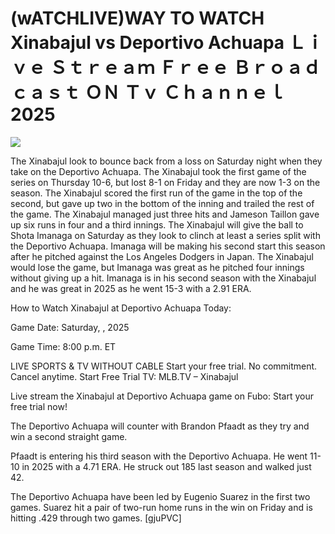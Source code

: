 # (wATCHLIVE)WAY TO WATCH Xinabajul vs Deportivo Achuapa Ｌｉｖｅ Ｓｔｒｅａｍ Ｆｒｅｅ Ｂｒｏａｄｃａｓｔ ＯＮ Ｔｖ Ｃｈａｎｎｅｌ  2025  
  
  
[![](https://i.imgur.com/qSNzIqt.png)](https://movie.rssnews.media/IhwspcQX.php)  
  
The Xinabajul look to bounce back from a loss on Saturday night when they take on the Deportivo Achuapa. The Xinabajul took the first game of the series on Thursday 10-6, but lost 8-1 on Friday and they are now 1-3 on the season. The Xinabajul scored the first run of the game in the top of the second, but gave up two in the bottom of the inning and trailed the rest of the game. The Xinabajul managed just three hits and Jameson Taillon gave up six runs in four and a third innings. The Xinabajul will give the ball to Shota Imanaga on Saturday as they look to clinch at least a series split with the Deportivo Achuapa. Imanaga will be making his second start this season after he pitched against the Los Angeles Dodgers in Japan. The Xinabajul would lose the game, but Imanaga was great as he pitched four innings without giving up a hit. Imanaga is in his second season with the Xinabajul and he was great in 2025 as he went 15-3 with a 2.91 ERA.

How to Watch Xinabajul at Deportivo Achuapa Today:

Game Date: Saturday, , 2025

Game Time: 8:00 p.m. ET

LIVE SPORTS & TV WITHOUT CABLE
Start your free trial. No commitment. Cancel anytime.
Start Free Trial
TV: MLB.TV – Xinabajul

Live stream the Xinabajul at Deportivo Achuapa game on Fubo: Start your free trial now!

The Deportivo Achuapa will counter with Brandon Pfaadt as they try and win a second straight game.

Pfaadt is entering his third season with the Deportivo Achuapa. He went 11-10 in 2025 with a 4.71 ERA. He struck out 185 last season and walked just 42.

The Deportivo Achuapa have been led by Eugenio Suarez in the first two games. Suarez hit a pair of two-run home runs in the win on Friday and is hitting .429 through two games. [gjuPVC]